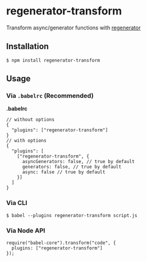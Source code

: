 regenerator-transform
=====================

Transform async/generator functions with [regenerator](https://github.com/facebook/regenerator)

Installation
------------

    $ npm install regenerator-transform

Usage
-----

### Via `.babelrc` (Recommended)

**.babelrc**

    // without options
    {
      "plugins": ["regenerator-transform"]
    }
    // with options
    {
      "plugins": [
        ["regenerator-transform", {
          asyncGenerators: false, // true by default
          generators: false, // true by default
          async: false // true by default
        }]
      ]
    }

### Via CLI

    $ babel --plugins regenerator-transform script.js

### Via Node API

    require("babel-core").transform("code", {
      plugins: ["regenerator-transform"]
    });
